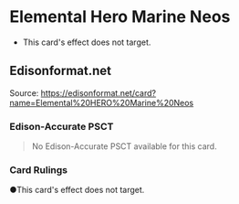# Elemental Hero Marine Neos

*   This card's effect does not target.

## Edisonformat.net

Source: https://edisonformat.net/card?name=Elemental%20HERO%20Marine%20Neos

### Edison-Accurate PSCT

> No Edison-Accurate PSCT available for this card.

### Card Rulings

●This card's effect does not target.
            
